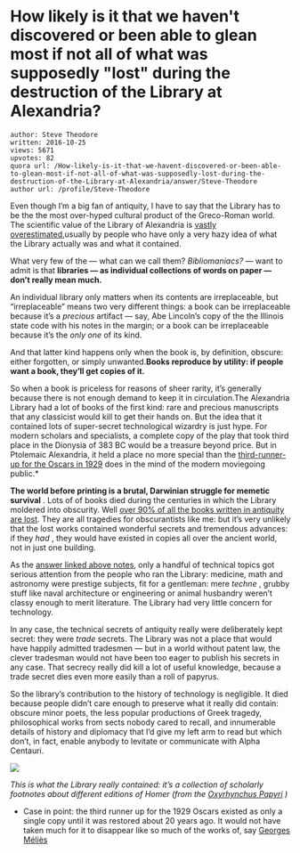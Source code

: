 # How likely is it that we haven't discovered or been able to glean most if not all of what was supposedly "lost" during the destruction of the Library at Alexandria?

	author: Steve Theodore
	written: 2016-10-25
	views: 5671
	upvotes: 82
	quora url: /How-likely-is-it-that-we-havent-discovered-or-been-able-to-glean-most-if-not-all-of-what-was-supposedly-lost-during-the-destruction-of-the-Library-at-Alexandria/answer/Steve-Theodore
	author url: /profile/Steve-Theodore


Even though I’m a big fan of antiquity, I have to say that the Library has to be the the most over-hyped cultural product of the Greco-Roman world. The scientific value of the Library of Alexandria is [vastly overestimated](https://www.quora.com/Which-ancient-librarys-destruction-represents-the-greater-historical-loss-between-Alexandria-and-Baghdad),usually by people who have only a very hazy idea of what the Library actually was and what it contained.

What very few of the — what can we call them? _Bibliomaniacs?_ — want to admit is that __libraries — as individual collections of words on paper — don’t really mean much.__ 

An individual library only matters when its contents are irreplaceable, but “irreplaceable” means two very different things: a book can be irreplaceable because it’s a _precious_ artifact — say, Abe Lincoln’s copy of the the Illinois state code with his notes in the margin; or a book can be irreplaceable because it’s the _only one_ of its kind.

And that latter kind happens only when the book is, by definition, obscure: either forgotten, or simply unwanted.__Books reproduce by utility: if people want a book, they’ll get copies of it.__ 

So when a book is priceless for reasons of sheer rarity, it’s generally because there is not enough demand to keep it in circulation.The Alexandria Library had a lot of books of the first kind: rare and precious manuscripts that any classicist would kill to get their hands on. But the idea that it contained lots of super-secret technological wizardry is just hype. For modern scholars and specialists, a complete copy of the play that took third place in the Dionysia of 383 BC would be a treasure beyond price. But in Ptolemaic Alexandria, it held a place no more special than the [third-runner-up for the Oscars in 1929](https://en.wikipedia.org/wiki/The_Racket_(1928_film)) does in the mind of the modern moviegoing public.*

__The world before printing is a brutal, Darwinian struggle for memetic survival__ . Lots of of books died during the centuries in which the Library moldered into obscurity. Well [over 90% of all the books written in antiquity are lost](https://www.quora.com/What-are-some-books-that-no-longer-exist-yet-are-quoted-by-other-ancient-books/answer/Steve-Theodore). They are all tragedies for obscurantists like me: but it’s very unlikely that the lost works contained wonderful secrets and tremendous advances: if they _had_ , they would have existed in copies all over the ancient world, not in just one building.

As the [answer linked above notes,](https://www.quora.com/Which-ancient-librarys-destruction-represents-the-greater-historical-loss-between-Alexandria-and-Baghdad) only a handful of technical topics got serious attention from the people who ran the Library: medicine, math and astronomy were prestige subjects, fit for a gentleman: mere _techne_ , grubby stuff like naval architecture or engineering or animal husbandry weren’t classy enough to merit literature. The Library had very little concern for technology.

In any case, the technical secrets of antiquity really were deliberately kept secret: they were _trade_  secrets. The Library was not a place that would have happily admitted tradesmen — but in a world without patent law, the clever tradesman would not have been too eager to publish his secrets in any case. That secrecy really did kill a lot of useful knowledge, because a trade secret dies even more easily than a roll of papyrus.

So the library’s contribution to the history of technology is negligible. It died because people didn’t care enough to preserve what it really did contain: obscure minor poets, the less popular productions of Greek tragedy, philosophical works from sects nobody cared to recall, and innumerable details of history and diplomacy that I’d give my left arm to read but which don’t, in fact, enable anybody to levitate or communicate with Alpha Centauri.

![](https://qph.fs.quoracdn.net/main-qimg-0806745f02c6c65e3c10de280beae33b-c)

_This is what the Library really contained: it’s a collection of scholarly footnotes about different editions of Homer (from the_ _[Oxyrhynchus Papyri](https://en.wikipedia.org/wiki/Oxyrhynchus_Papyri)_ _)_ 



* Case in point: the third runner up for the 1929 Oscars existed as only a single copy until it was restored about 20 years ago. It would not have taken much for it to disappear like so much of the works of, say [Georges Méliès](https://en.wikipedia.org/wiki/Georges_M%C3%A9li%C3%A8s)

